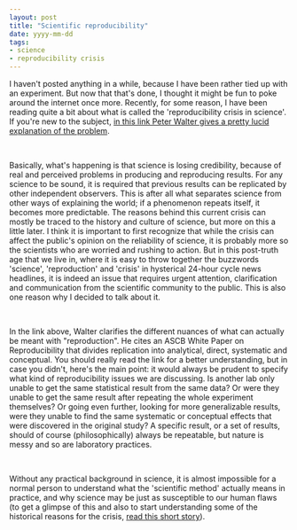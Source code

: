 ```yaml
---
layout: post
title: "Scientific reproducibility"
date: yyyy-mm-dd
tags: 
- science
- reproducibility crisis
---
```


<p>I haven't posted anything in a while, because I have been rather tied up with an experiment. But now that that's done, I thought
it might be fun to poke around the internet once more. Recently, for some reason, I have been reading quite a bit about what is called the
'reproducibility crisis in science'. If you're new to the subject, <a href="http://www.ascb.org/newsletter/2016-marchapril-newsletter/on-reproducibility-and-clocks/">in this link Peter Walter gives a pretty lucid explanation of the problem</a>.</p>
<br>
<p>Basically, what's happening is that science is losing credibility, because of real and perceived problems in producing and reproducing results. For any science to be sound, it is required that previous results can be replicated by other independent observers. This is after all what separates science from other ways of explaining the world; if a phenomenon repeats itself, it becomes more predictable. The reasons behind this current crisis can mostly be traced to the history and culture of science, but more on this a little later. I think it is important to first recognize that while the crisis can affect the public's opinion on the reliability of science, it is probably more so the scientists who are worried and rushing to action. But in this post-truth age that we live in, where it is easy to throw together the buzzwords 'science', 'reproduction' and 'crisis' in hysterical 24-hour cycle news headlines, it is indeed an issue that requires urgent attention, clarification and communication from the scientific community to the public. This is also one reason why I decided to talk about it.</p>
<br>
<p>In the link above, Walter clarifies the different nuances of what can actually be meant with "reproduction". He cites an ASCB White Paper on Reproducibility that divides replication into analytical, direct, systematic and conceptual. You should really read the link for a better understanding, but in case you didn't, here's the main point: it would always be prudent to specify what kind of reproducibility issues we are discussing. Is another lab only unable to get the same statistical result from the same data? Or were they unable to get the same result after repeating the whole experiment themselves? Or going even further, looking for more generalizable results, were they unable to find the same systematic or conceptual effects that were discovered in the original study? A specific result, or a set of results, should of course (philosophically) always be repeatable, but nature is messy and so are laboratory practices.</p>
<br>
<p>Without any practical background in science, it is almost impossible for a normal person to understand what the 'scientific method' actually means in practice, and why science may be just as susceptible to our human flaws (to get a glimpse of this and also to start understanding some of the historical reasons for the crisis, <a href="http://blogs.biomedcentral.com/on-biology/2017/02/22/science-journey-search-destination/?utm_campaign=BMC40646B&utm_medium=BMCemail&utm_source=Teradata">read this short story</a>).</p>
<br>

